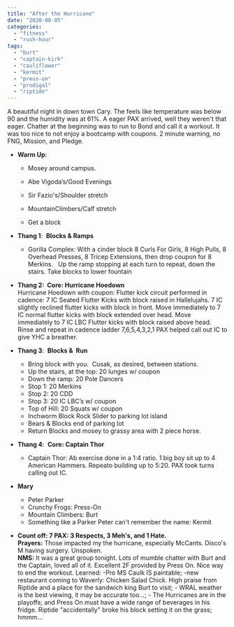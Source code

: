 ```yaml
---
title: "After the Hurricane"
date: "2020-08-05"
categories: 
  - "fitness"
  - "rush-hour"
tags: 
  - "burt"
  - "captain-kirk"
  - "cauliflower"
  - "kermit"
  - "press-on"
  - "prodigal"
  - "riptide"
---
```


A beautiful night in down town Cary. The feels like temperature was below 90 and the humidity was at 61%. A eager PAX arrived, well they weren't that eager. Chatter at the beginning was to run to Bond and call it a workout. It was too nice to not enjoy a bootcamp with coupons. 2 minute warning, no FNG, Mission, and Pledge.

- **Warm Up**:
    
    - Mosey around campus.
    
    - Abe Vigoda’s/Good Evenings
    - Sir Fazio's/Shoulder stretch
    - MountainClimbers/Calf stretch
    
    - Get a block

- **Thang 1**:  **Blocks & Ramps** 
    - Gorilla Complex: With a cinder block 8 Curls For Girls, 8 High Pulls, 8 Overhead Presses, 8 Tricep Extensions, then drop coupon for 8 Merkins.   Up the ramp stopping at each turn to repeat, down the stairs. Take blocks to lower fountain

- **Thang 2:  Core: Hurricane Hoedown**  
    Hurricane Hoedown with coupon: Flutter kick circuit performed in cadence: 7 IC Seated Flutter Kicks with block raised in Hallelujahs. 7 IC slightly reclined flutter kicks with block in front. Move immediately to 7 IC normal flutter kicks with block extended over head. Move immediately to 7 IC LBC Flutter kicks with block raised above head. Rinse and repeat in cadence ladder 7,6,5,4,3,2,1 PAX helped call out IC to give YHC a breather.

- **Thang 3**:  **Blocks &  Run**
    - Bring block with you.  Cusak, as desired, between stations.
    - Up the stairs, at the top: 20 lunges w/ coupon
    - Down the ramp: 20 Pole Dancers
    - Stop 1: 20 Merkins
    - Stop 2: 20 CDD
    - Stop 3: 20 IC LBC’s w/ coupon
    - Top of Hill: 20 Squats w/ coupon
    - Inchworm Block Rock Slider to parking lot island
    - Bears & Blocks end of parking lot
    - Return Blocks and mosey to grassy area with 2 piece horse.

- **Thang 4**:  **Core: Captain Thor**
    - Captain Thor: Ab exercise done in a 1:4 ratio. 1 big boy sit up to 4 American Hammers. Repeato building up to 5:20. PAX took turns calling out IC.

- **Mary**
    - Peter Parker
    - Crunchy Frogs: Press-On
    - Mountain Climbers: Burt
    - Something like a Parker Peter can't remember the name: Kermit

- **Count off: 7 PAX: 3 Respects, 3 Meh's, and 1 Hate.**  
    **Prayers:** Those impacted my the hurricane, especially McCants. Disco's M having surgery. Unspoken.  
    **NMS:** It was a great group tonight. Lots of mumble chatter with Burt and the Captain, loved all of it. Excellent 2F provided by Press On. Nice way to end the workout. Learned: -Pro MS Caulk IS paintable; -new restaurant coming to Waverly: Chicken Salad Chick. High praise from Riptide and a place for the sandwich king Burt to visit; - WRAL weather is the best viewing, it may be accurate too...; - The Hurricanes are in the playoffs; and Press On must have a wide range of beverages in his fridge. Riptide "accidentally" broke his block setting it on the grass; hmmm...
